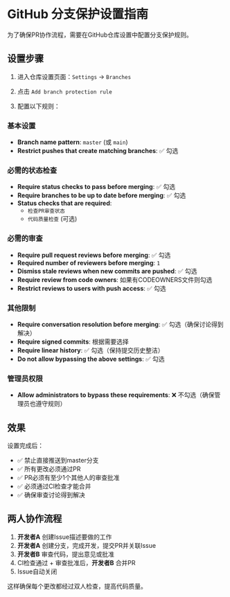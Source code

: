# GitHub 分支保护设置指南

为了确保PR协作流程，需要在GitHub仓库设置中配置分支保护规则。

## 设置步骤

1. 进入仓库设置页面：`Settings` → `Branches`

2. 点击 `Add branch protection rule`

3. 配置以下规则：

### 基本设置
- **Branch name pattern**: `master` (或 `main`)
- **Restrict pushes that create matching branches**: ✅ 勾选

### 必需的状态检查
- **Require status checks to pass before merging**: ✅ 勾选
- **Require branches to be up to date before merging**: ✅ 勾选
- **Status checks that are required**:
  - `检查PR审查状态`
  - `代码质量检查` (可选)

### 必需的审查
- **Require pull request reviews before merging**: ✅ 勾选
- **Required number of reviewers before merging**: `1`
- **Dismiss stale reviews when new commits are pushed**: ✅ 勾选
- **Require review from code owners**: 如果有CODEOWNERS文件则勾选
- **Restrict reviews to users with push access**: ✅ 勾选

### 其他限制
- **Require conversation resolution before merging**: ✅ 勾选（确保讨论得到解决）
- **Require signed commits**: 根据需要选择
- **Require linear history**: ✅ 勾选（保持提交历史整洁）
- **Do not allow bypassing the above settings**: ✅ 勾选

### 管理员权限
- **Allow administrators to bypass these requirements**: ❌ 不勾选（确保管理员也遵守规则）

## 效果

设置完成后：
- ✅ 禁止直接推送到master分支
- ✅ 所有更改必须通过PR
- ✅ PR必须有至少1个其他人的审查批准
- ✅ 必须通过CI检查才能合并
- ✅ 确保审查讨论得到解决

## 两人协作流程

1. **开发者A** 创建Issue描述要做的工作
2. **开发者A** 创建分支，完成开发，提交PR并关联Issue
3. **开发者B** 审查代码，提出意见或批准
4. CI检查通过 + 审查批准后，**开发者B** 合并PR
5. Issue自动关闭

这样确保每个更改都经过双人检查，提高代码质量。